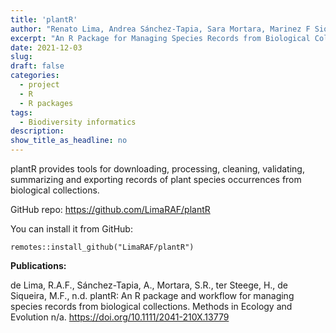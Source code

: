 ```yaml
---
title: 'plantR'
author: "Renato Lima, Andrea Sánchez-Tapia, Sara Mortara, Marinez F Siqueira, Hans van ter Steege"
excerpt: "An R Package for Managing Species Records from Biological Collections, led and maintained by Renato Lima"
date: 2021-12-03
slug: 
draft: false
categories:
  - project
  - R
  - R packages
tags:  
  - Biodiversity informatics
description: 
show_title_as_headline: no
---
```


plantR provides tools for downloading, processing, cleaning, validating, summarizing and exporting records of plant species occurrences from biological collections. 

GitHub repo:
https://github.com/LimaRAF/plantR

You can install it from GitHub: 
```
remotes::install_github("LimaRAF/plantR")
````

 
__Publications:__

de Lima, R.A.F., Sánchez-Tapia, A., Mortara, S.R., ter Steege, H., de Siqueira, M.F., n.d. plantR: An R package and workflow for managing species records from biological collections. Methods in Ecology and Evolution n/a. https://doi.org/10.1111/2041-210X.13779




